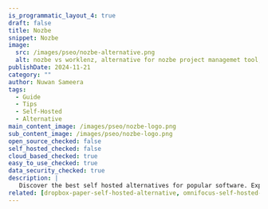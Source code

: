```yaml
---
is_programmatic_layout_4: true
draft: false
title: Nozbe
snippet: Nozbe
image:
  src: /images/pseo/nozbe-alternative.png
  alt: nozbe vs worklenz, alternative for nozbe project managemet tool, task management, resource management, productivity, self-hosted
publishDate: 2024-11-21
category: ""
author: Nuwan Sameera
tags:
  - Guide
  - Tips
  - Self-Hosted
  - Alternative
main_content_image: /images/pseo/nozbe-logo.png
sub_content_image: /images/pseo/nozbe-logo.png
open_source_checked: false
self_hosted_checked: false
cloud_based_checked: true
easy_to_use_checked: true
data_security_checked: true
description: |
   Discover the best self hosted alternatives for popular software. Explore our comprehensive guides and find the perfect solution for your needs today.
related: [dropbox-paper-self-hosted-alternative, omnifocus-self-hosted-alternative, clickup-self-hosted-alternative, flow-self-hosted-alternative]
---
```

